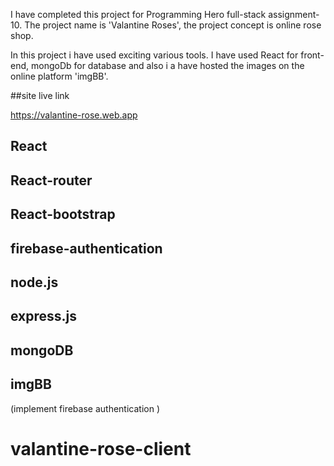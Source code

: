 I have completed this project for Programming Hero full-stack assignment-10.
The project name is 'Valantine Roses', the project concept is online rose shop.

In this project i have used exciting various tools. I have used React
for front-end, mongoDb for database and also i a have hosted the images on the online
platform 'imgBB'.

##site live link

https://valantine-rose.web.app


## React

## React-router

## React-bootstrap

## firebase-authentication

## node.js

## express.js

## mongoDB

## imgBB

(implement firebase authentication )
# valantine-rose-client

